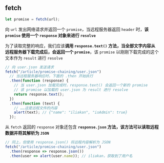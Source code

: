 ## fetch

```js
let promise = fetch(url);
```

向 `url` 发出网络请求并返回一个 `promise`，当远程服务器返回 `header` 时，**该 `promise` 使用一个 `response` 对象来进行 `resolve`**

为了读取完整的响应，我们应该**调用 `response.text()` 方法，当全部文字内容从远程服务器下载完成后，会返回一个 `promise`**，该 `promise` 以刚刚下载完成的这个文本作为 `result` 进行 `resolve`

```js
// 向 user.json 发送请求
fetch("/article/promise-chaining/user.json")
  // 当远程服务器响应时，下面的 .then 开始执行
  .then(function (response) {
    // 当 user.json 加载完成时，response.text() 会返回一个新的 promise
    // 该 promise 以加载的 user.json 为 result 进行 resolve
    return response.text();
  })
  .then(function (text) {
    // ……这是远程文件的内容
    alert(text); // {"name": "iliakan", "isAdmin": true}
  });
```

从 `fetch` 返回的 `response` 对象还包含 **`response.json` 方法，该方法可以读取远程数据并将其解析为 `JSON`**

```js
// 同上，但使用 response.json() 将远程内容解析为 JSON
fetch("/article/promise-chaining/user.json")
  .then(response => response.json())
  .then(user => alert(user.name)); // iliakan，获取到了用户名
```
